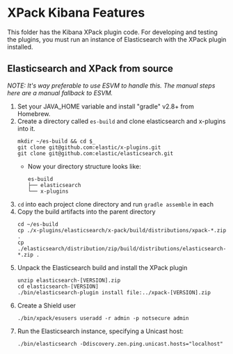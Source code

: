# XPack Kibana Features

This folder has the Kibana XPack plugin code. For developing and testing the plugins, you must run an instance of Elasticsearch with the XPack plugin installed.

## Elasticsearch and XPack from source

*NOTE: It's way preferable to use ESVM to handle this. The manual steps here are a manual fallback to ESVM.*

1. Set your JAVA_HOME variable and install "gradle" v2.8+ from Homebrew.
1. Create a directory called `es-build` and clone elasticsearch and x-plugins into it.
    ```
    mkdir ~/es-build && cd $_
    git clone git@github.com:elastic/x-plugins.git
    git clone git@github.com:elastic/elasticsearch.git
    ```
   - Now your directory structure looks like:
      ```
      es-build
      ├── elasticsearch
      └── x-plugins
      ```
1. `cd` into each project clone directory and run `gradle assemble` in each
1. Copy the build artifacts into the parent directory
    ```
    cd ~/es-build
    cp ./x-plugins/elasticsearch/x-pack/build/distributions/xpack-*.zip .
    cp ./elasticsearch/distribution/zip/build/distributions/elasticsearch-*.zip .
    ```
1. Unpack the Elasticsearch build and install the XPack plugin
    ```
    unzip elasticsearch-[VERSION].zip
    cd elasticsearch-[VERSION]
    ./bin/elasticsearch-plugin install file:../xpack-[VERSION].zip
    ```
1. Create a Shield user
    ```
    ./bin/xpack/esusers useradd -r admin -p notsecure admin
    ```
1. Run the Elasticsearch instance, specifying a Unicast host:
    ```
    ./bin/elasticsearch -Ddiscovery.zen.ping.unicast.hosts="localhost"
    ```
